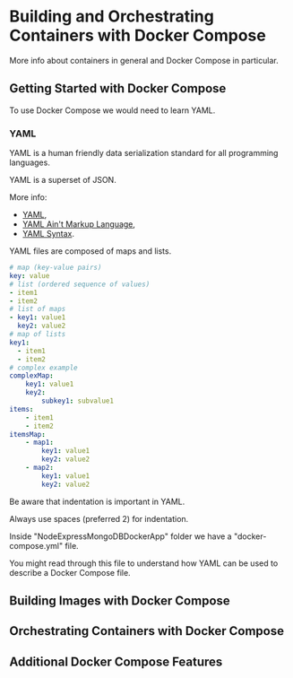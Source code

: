 # Building and Orchestrating Containers with Docker Compose

More info about containers in general and Docker Compose in particular.

## Getting Started with Docker Compose

To use Docker Compose we would need to learn YAML.

### YAML

YAML is a human friendly data serialization standard for all programming languages.

YAML is a superset of JSON.

More info:

- [YAML](https://yaml.org/),
- [YAML Ain't Markup Language](https://en.wikipedia.org/wiki/YAML),
- [YAML Syntax](https://docs.ansible.com/ansible/latest/reference_appendices/YAMLSyntax.html).

YAML files are composed of maps and lists.

```yaml
# map (key-value pairs)
key: value
# list (ordered sequence of values)
- item1
- item2
# list of maps
- key1: value1
  key2: value2
# map of lists
key1:
  - item1
  - item2
# complex example
complexMap:
    key1: value1
    key2:
        subkey1: subvalue1
items:
    - item1
    - item2
itemsMap:
    - map1:
        key1: value1
        key2: value2
    - map2:
        key1: value1
        key2: value2
```

Be aware that indentation is important in YAML.

Always use spaces (preferred 2) for indentation.

Inside "NodeExpressMongoDBDockerApp" folder we have a "docker-compose.yml" file.

You might read through this file to understand how YAML can be used to describe a Docker Compose file.

## Building Images with Docker Compose

## Orchestrating Containers with Docker Compose

## Additional Docker Compose Features

